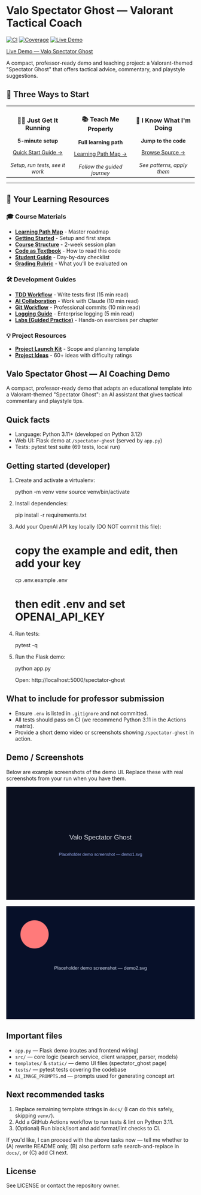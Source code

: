 # Valo Spectator Ghost — Valorant Tactical Coach

[![CI](https://github.com/solaimon-sharifi/valo-project-1-/actions/workflows/ci.yml/badge.svg)](https://github.com/solaimon-sharifi/valo-project-1-/actions/workflows/ci.yml)
[![Coverage](https://img.shields.io/badge/coverage-100%25-brightgreen)](https://github.com/solaimon-sharifi/valo-project-1-/actions/workflows/ci.yml)
[![Live Demo](https://img.shields.io/badge/Live%20Demo-none-lightgrey)](https://your-live-demo.example)

<a href="https://your-live-demo.example" target="_blank" rel="noopener">Live Demo — Valo Spectator Ghost</a>

A compact, professor-ready demo and teaching project: a Valorant-themed "Spectator Ghost" that offers tactical advice, commentary, and playstyle suggestions.


## 🎯 Three Ways to Start

<table>
<tr>
<td width="33%" align="center">
<h3>🏃‍♂️ Just Get It Running</h3>
<p><strong>5-minute setup</strong></p>
<a href="docs/GETTING_STARTED.md">Quick Start Guide →</a>
<br><br>
<em>Setup, run tests, see it work</em>
</td>
<td width="33%" align="center">
<h3>📚 Teach Me Properly</h3>
<p><strong>Full learning path</strong></p>
<a href="docs/LEARNING_PATH.md">Learning Path Map →</a>
<br><br>
<em>Follow the guided journey</em>
</td>
<td width="33%" align="center">
<h3>🎯 I Know What I'm Doing</h3>
<p><strong>Jump to the code</strong></p>
<a href="src/">Browse Source →</a>
<br><br>
<em>See patterns, apply them</em>
</td>
</tr>
</table>

---

## 📖 Your Learning Resources

### 🎓 Course Materials
- **[Learning Path Map](docs/LEARNING_PATH.md)** - Master roadmap
- **[Getting Started](docs/GETTING_STARTED.md)** - Setup and first steps
- **[Course Structure](docs/COURSE_STRUCTURE.md)** - 2-week session plan
- **[Code as Textbook](docs/CODE_AS_TEXTBOOK.md)** - How to read this code
- **[Student Guide](docs/STUDENT_GUIDE.md)** - Day-by-day checklist
- **[Grading Rubric](docs/GRADING.md)** - What you'll be evaluated on

### 🛠️ Development Guides
- **[TDD Workflow](docs/TDD_WORKFLOW.md)** - Write tests first (15 min read)
- **[AI Collaboration](docs/AI_COLLABORATION.md)** - Work with Claude (10 min read)
- **[Git Workflow](docs/GIT_WORKFLOW.md)** - Professional commits (10 min read)
- **[Logging Guide](docs/LOGGING.md)** - Enterprise logging (5 min read)
- **[Labs (Guided Practice)](docs/LEARNING_PATH.md#2-narrative-reading-days-12)** - Hands-on exercises per chapter

### 💡 Project Resources
- **[Project Launch Kit](docs/PROJECT_LAUNCH_KIT.md)** - Scope and planning template
- **[Project Ideas](docs/PROJECT_IDEAS.md)** - 60+ ideas with difficulty ratings
## Valo Spectator Ghost — AI Coaching Demo

A compact, professor-ready demo that adapts an educational template into a Valorant-themed "Spectator Ghost": an AI assistant that gives tactical commentary and playstyle tips.

Quick facts
-----------
- Language: Python 3.11+ (developed on Python 3.12)
- Web UI: Flask demo at `/spectator-ghost` (served by `app.py`)
- Tests: pytest test suite (69 tests, local run)

Getting started (developer)
---------------------------
1. Create and activate a virtualenv:

    python -m venv venv
    source venv/bin/activate

2. Install dependencies:

    pip install -r requirements.txt

3. Add your OpenAI API key locally (DO NOT commit this file):

    # copy the example and edit, then add your key
    cp .env.example .env
    # then edit .env and set OPENAI_API_KEY

4. Run tests:

    pytest -q

5. Run the Flask demo:

    python app.py

    Open: http://localhost:5000/spectator-ghost

What to include for professor submission
---------------------------------------
- Ensure `.env` is listed in `.gitignore` and not committed.
- All tests should pass on CI (we recommend Python 3.11 in the Actions matrix).
- Provide a short demo video or screenshots showing `/spectator-ghost` in action.

Demo / Screenshots
------------------
Below are example screenshots of the demo UI. Replace these with real screenshots from your run when you have them.

![Demo 1](static/images/demo1.svg)

![Demo 2](static/images/demo2.svg)

Important files
---------------
- `app.py` — Flask demo (routes and frontend wiring)
- `src/` — core logic (search service, client wrapper, parser, models)
- `templates/` & `static/` — demo UI files (spectator_ghost page)
- `tests/` — pytest tests covering the codebase
- `AI_IMAGE_PROMPTS.md` — prompts used for generating concept art

Next recommended tasks
----------------------
1. Replace remaining template strings in `docs/` (I can do this safely, skipping `venv/`).
2. Add a GitHub Actions workflow to run tests & lint on Python 3.11.
3. (Optional) Run black/isort and add format/lint checks to CI.

If you'd like, I can proceed with the above tasks now — tell me whether to (A) rewrite README only, (B) also perform safe search-and-replace in `docs/`, or (C) add CI next.

License
-------
See LICENSE or contact the repository owner.
